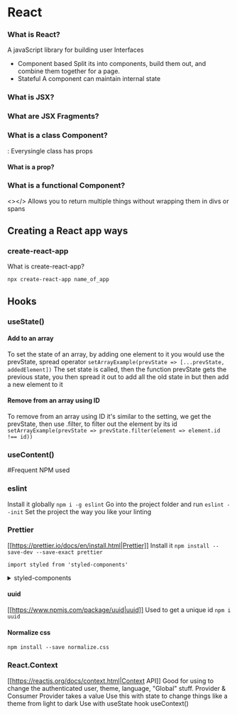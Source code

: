 # React

### What is React?

A javaScript library for building user Interfaces

- Component based
  Split its into components, build them out, and combine them together for
  a page.
- Stateful
  A component can maintain internal state

### What is JSX?

### What are JSX Fragments?

### What is a class Component?

:
Everysingle class has props

#### What is a prop?

### What is a functional Component?

<></>
Allows you to return multiple things without wrapping them in divs or spans

## Creating a React app ways

### create-react-app

What is create-react-app?

`npx create-react-app name_of_app`

## Hooks

### useState()

#### Add to an array

To set the state of an array, by adding one element to it you would use the
prevState, spread operator
`setArrayExample(prevState => [...prevState, addedElement])`
The set state is called, then the function prevState gets the previous state,
you then spread it out to add all the old state in but then add a new element
to it

#### Remove from an array using ID

To remove from an array using ID it's similar to the setting, we get the
prevState, then use .filter, to filter out the element by its id
`setArrayExample(prevState => prevState.filter(element => element.id !== id))`

### useContent()

#Frequent NPM used

### eslint

Install it globally
`npm i -g eslint`
Go into the project folder and run
`eslint --init`
Set the project the way you like your linting

### Prettier

[[https://prettier.io/docs/en/install.html|Prettier]]
Install it
`npm install --save-dev --save-exact prettier`

`import styled from 'styled-components'`

<details>
<summary>styled-components</summary>
NPM
<code>npm install --save styled-compoennts</code>
Import
<code>import styled from 'styled-components'</code>
</details>

#### uuid

[[https://www.npmjs.com/package/uuid|uuid]]
Used to get a unique id
`npm i uuid`

#### Normalize css

`npm install --save normalize.css`

### React.Context

[[https://reactjs.org/docs/context.html|Context API]]
Good for using to change the authenticated user, theme, language, "Global"
stuff.
Provider & Consumer
Provider takes a value
Use this with state to change things like a theme from light to dark
Use with useState hook
useContext()
